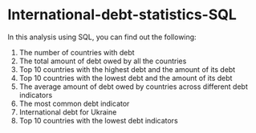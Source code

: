 # International-debt-statistics-SQL
In this analysis using SQL, you can find out the following:

1. The number of countries with debt
2. The total amount of debt owed by all the countries
3. Top 10 countries with the highest debt and the amount of its debt
4. Top 10 countries with the lowest debt and the amount of its debt
5. The average amount of debt owed by countries across different debt indicators
6. The most common debt indicator
7. International debt for Ukraine
8. Top 10 countries with the lowest debt indicators
